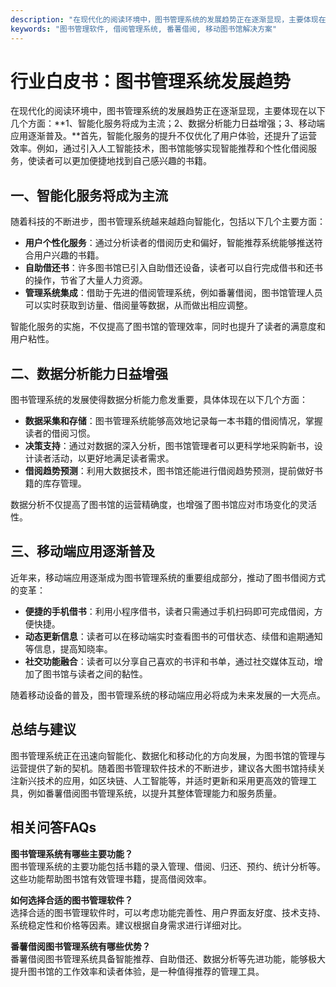 ```yaml
---
description: "在现代化的阅读环境中，图书管理系统的发展趋势正在逐渐显现，主要体现在以下几个方面：**1、智能化服务将成为主流；2、数据分析能力日益增强；3、移动端应用逐渐普及。**首先，智能化服务的提升不仅优化了用户体验，还提升了运营效率。例如，通过引入人工智能技术，图书馆能够实现智能推荐和个性化借阅服务，使读者可以更加便捷地找到自己感兴趣的书籍。"
keywords: "图书管理软件, 借阅管理系统, 番薯借阅, 移动图书馆解决方案"
---
```

# 行业白皮书：图书管理系统发展趋势

在现代化的阅读环境中，图书管理系统的发展趋势正在逐渐显现，主要体现在以下几个方面：**1、智能化服务将成为主流；2、数据分析能力日益增强；3、移动端应用逐渐普及。**首先，智能化服务的提升不仅优化了用户体验，还提升了运营效率。例如，通过引入人工智能技术，图书馆能够实现智能推荐和个性化借阅服务，使读者可以更加便捷地找到自己感兴趣的书籍。

## **一、智能化服务将成为主流**

随着科技的不断进步，图书管理系统越来越趋向智能化，包括以下几个主要方面：

- **用户个性化服务**：通过分析读者的借阅历史和偏好，智能推荐系统能够推送符合用户兴趣的书籍。
- **自助借还书**：许多图书馆已引入自助借还设备，读者可以自行完成借书和还书的操作，节省了大量人力资源。
- **管理系统集成**：借助于先进的借阅管理系统，例如番薯借阅，图书馆管理人员可以实时获取到访量、借阅量等数据，从而做出相应调整。

智能化服务的实施，不仅提高了图书馆的管理效率，同时也提升了读者的满意度和用户粘性。

## **二、数据分析能力日益增强**

图书管理系统的发展使得数据分析能力愈发重要，具体体现在以下几个方面：

- **数据采集和存储**：图书管理系统能够高效地记录每一本书籍的借阅情况，掌握读者的借阅习惯。
- **决策支持**：通过对数据的深入分析，图书馆管理者可以更科学地采购新书，设计读者活动，以更好地满足读者需求。
- **借阅趋势预测**：利用大数据技术，图书馆还能进行借阅趋势预测，提前做好书籍的库存管理。

数据分析不仅提高了图书馆的运营精确度，也增强了图书馆应对市场变化的灵活性。

## **三、移动端应用逐渐普及**

近年来，移动端应用逐渐成为图书管理系统的重要组成部分，推动了图书借阅方式的变革：

- **便捷的手机借书**：利用小程序借书，读者只需通过手机扫码即可完成借阅，方便快捷。
- **动态更新信息**：读者可以在移动端实时查看图书的可借状态、续借和逾期通知等信息，提高知晓率。
- **社交功能融合**：读者可以分享自己喜欢的书评和书单，通过社交媒体互动，增加了图书馆与读者之间的黏性。

随着移动设备的普及，图书管理系统的移动端应用必将成为未来发展的一大亮点。

## **总结与建议**

图书管理系统正在迅速向智能化、数据化和移动化的方向发展，为图书馆的管理与运营提供了新的契机。随着图书管理软件技术的不断进步，建议各大图书馆持续关注新兴技术的应用，如区块链、人工智能等，并适时更新和采用更高效的管理工具，例如番薯借阅图书管理系统，以提升其整体管理能力和服务质量。

## 相关问答FAQs

**图书管理系统有哪些主要功能？**  
图书管理系统的主要功能包括书籍的录入管理、借阅、归还、预约、统计分析等。这些功能帮助图书馆有效管理书籍，提高借阅效率。

**如何选择合适的图书管理软件？**  
选择合适的图书管理软件时，可以考虑功能完善性、用户界面友好度、技术支持、系统稳定性和价格等因素。建议根据自身需求进行详细对比。

**番薯借阅图书管理系统有哪些优势？**  
番薯借阅图书管理系统具备智能推荐、自助借还、数据分析等先进功能，能够极大提升图书馆的工作效率和读者体验，是一种值得推荐的管理工具。
